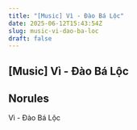 ```yaml
---
title: "[Music] Vì - Đào Bá Lộc"
date: 2025-06-12T15:43:54Z
slug: music-vi-dao-ba-loc
draft: false
---
```


## [Music] Vì - Đào Bá Lộc

## Norules

Vì - Đào Bá Lộc